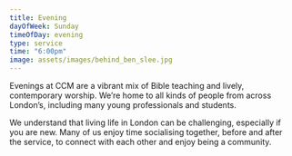 ```yaml
---
title: Evening
dayOfWeek: Sunday
timeOfDay: evening
type: service
time: "6:00pm"
image: assets/images/behind_ben_slee.jpg
---
```

Evenings at CCM are a vibrant mix of Bible teaching and lively, contemporary worship. We’re home to all kinds of people from across London’s, including many young professionals and students.

We understand that living life in London can be challenging, especially if you are new. Many of us enjoy time socialising together, before and after the service, to connect with each other and enjoy being a community.